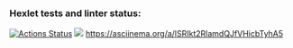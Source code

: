 ### Hexlet tests and linter status:
[![Actions Status](https://github.com/anetnovo/fullstack-javascript-project-44/workflows/hexlet-check/badge.svg)](https://github.com/anetnovo/fullstack-javascript-project-44/actions)
<a href="https://codeclimate.com/github/anetnovo/fullstack-javascript-project-44/maintainability"><img src="https://api.codeclimate.com/v1/badges/6239acdc5de31779de0f/maintainability" /></a>
https://asciinema.org/a/lSRIkt2RlamdQJfVHicbTyhA5
